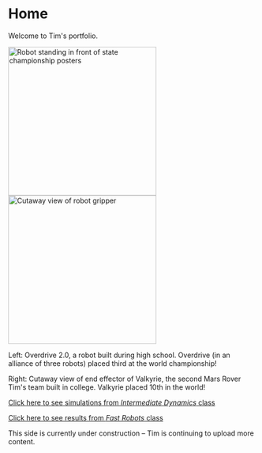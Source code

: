 # Home

Welcome to Tim's portfolio.

<image width="300px" src="images/OverdriveStillCropped.jpg" alt="Robot standing in front of state championship posters"></image>
<image width="300px" src="images/ee/EE-Top-Front.png" alt="Cutaway view of robot gripper"></image>

Left: Overdrive 2.0, a robot built during high school. Overdrive (in an alliance of three robots) placed third at the world championship!

Right: Cutaway view of end effector of Valkyrie, the second Mars Rover Tim's team built in college. Valkyrie placed 10th in the world!

[Click here to see simulations from *Intermediate Dynamics* class](./dynamics.html)

[Click here to see results from *Fast Robots* class](https://kreismit.github.io/ECE4960/labs.html)

This side is currently under construction &ndash; Tim is continuing to upload more content.

